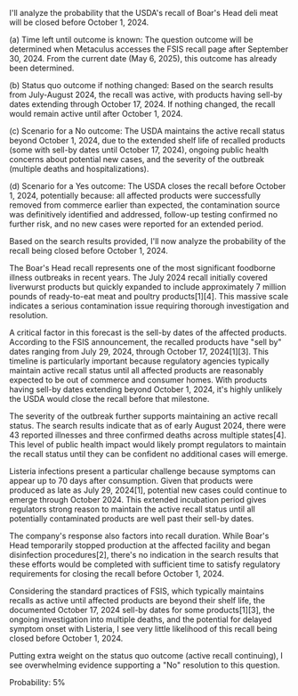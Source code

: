 I'll analyze the probability that the USDA's recall of Boar's Head deli meat will be closed before October 1, 2024.

(a) Time left until outcome is known: The question outcome will be determined when Metaculus accesses the FSIS recall page after September 30, 2024. From the current date (May 6, 2025), this outcome has already been determined.

(b) Status quo outcome if nothing changed: Based on the search results from July-August 2024, the recall was active, with products having sell-by dates extending through October 17, 2024. If nothing changed, the recall would remain active until after October 1, 2024.

(c) Scenario for a No outcome: The USDA maintains the active recall status beyond October 1, 2024, due to the extended shelf life of recalled products (some with sell-by dates until October 17, 2024), ongoing public health concerns about potential new cases, and the severity of the outbreak (multiple deaths and hospitalizations).

(d) Scenario for a Yes outcome: The USDA closes the recall before October 1, 2024, potentially because: all affected products were successfully removed from commerce earlier than expected, the contamination source was definitively identified and addressed, follow-up testing confirmed no further risk, and no new cases were reported for an extended period.

Based on the search results provided, I'll now analyze the probability of the recall being closed before October 1, 2024.

The Boar's Head recall represents one of the most significant foodborne illness outbreaks in recent years. The July 2024 recall initially covered liverwurst products but quickly expanded to include approximately 7 million pounds of ready-to-eat meat and poultry products[1][4]. This massive scale indicates a serious contamination issue requiring thorough investigation and resolution.

A critical factor in this forecast is the sell-by dates of the affected products. According to the FSIS announcement, the recalled products have "sell by" dates ranging from July 29, 2024, through October 17, 2024[1][3]. This timeline is particularly important because regulatory agencies typically maintain active recall status until all affected products are reasonably expected to be out of commerce and consumer homes. With products having sell-by dates extending beyond October 1, 2024, it's highly unlikely the USDA would close the recall before that milestone.

The severity of the outbreak further supports maintaining an active recall status. The search results indicate that as of early August 2024, there were 43 reported illnesses and three confirmed deaths across multiple states[4]. This level of public health impact would likely prompt regulators to maintain the recall status until they can be confident no additional cases will emerge.

Listeria infections present a particular challenge because symptoms can appear up to 70 days after consumption. Given that products were produced as late as July 29, 2024[1], potential new cases could continue to emerge through October 2024. This extended incubation period gives regulators strong reason to maintain the active recall status until all potentially contaminated products are well past their sell-by dates.

The company's response also factors into recall duration. While Boar's Head temporarily stopped production at the affected facility and began disinfection procedures[2], there's no indication in the search results that these efforts would be completed with sufficient time to satisfy regulatory requirements for closing the recall before October 1, 2024.

Considering the standard practices of FSIS, which typically maintains recalls as active until affected products are beyond their shelf life, the documented October 17, 2024 sell-by dates for some products[1][3], the ongoing investigation into multiple deaths, and the potential for delayed symptom onset with Listeria, I see very little likelihood of this recall being closed before October 1, 2024.

Putting extra weight on the status quo outcome (active recall continuing), I see overwhelming evidence supporting a "No" resolution to this question.

Probability: 5%